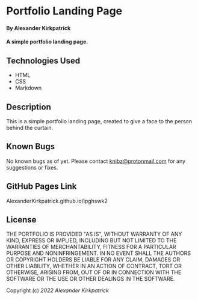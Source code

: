 # Portfolio Landing Page

#### By **Alexander Kirkpatrick**

#### A simple portfolio landing page.

## Technologies Used

* HTML
* CSS
* Markdown

## Description

This is a simple portfolio landing page, created  to give a face to the person behind the curtain.

## Known Bugs

No known bugs as of yet. Please contact knibz@protonmail.com for any suggestions or fixes.

## GitHub Pages Link

AlexanderKirkpatrick.github.io/ipghswk2

## License

THE PORTFOLIO IS PROVIDED "AS IS", WITHOUT WARRANTY OF ANY KIND, EXPRESS OR IMPLIED, INCLUDING BUT NOT LIMITED TO THE WARRANTIES OF MERCHANTABILITY, FITNESS FOR A PARTICULAR PURPOSE AND NONINFRINGEMENT. IN NO EVENT SHALL THE AUTHORS OR COPYRIGHT HOLDERS BE LIABLE FOR ANY CLAIM, DAMAGES OR OTHER LIABILITY, WHETHER IN AN ACTION OF CONTRACT, TORT OR OTHERWISE, ARISING FROM, OUT OF OR IN CONNECTION WITH THE SOFTWARE OR THE USE OR OTHER DEALINGS IN THE SOFTWARE.

Copyright (c) _2022_ _Alexander Kirkpatrick_
